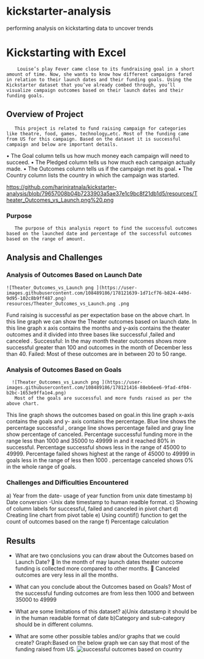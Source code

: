 # kickstarter-analysis
performing analysis on kickstarting data to uncover trends
# Kickstarting with Excel
        Louise’s play Fever came close to its fundraising goal in a short amount of time. Now, she wants to know how different campaigns fared in relation to their launch dates and their funding goals. Using the Kickstarter dataset that you’ve already combed through, you’ll visualize campaign outcomes based on their launch dates and their funding goals.
## Overview of Project
       This project is related to fund raising campaign for categories like theatre, food, games, technology…etc. Most of the funding came from US for this campaign. Based on the dataset it is successful campaign and below are important details.
•	The Goal column tells us how much money each campaign will need to succeed.
•	The Pledged column tells us how much each campaign actually made.
•	The Outcomes column tells us if the campaign met its goal.
•	The Country column lists the country in which the campaign was started.

https://github.com/hariniratnala/kickstarter-analysis/blob/79657008b04b7233903a5ae37e1c9bc8f21db1d5/resources/Theater_Outcomes_vs_Launch.png%20.png

### Purpose
       The purpose of this analysis report to find the successful outcomes based on the launched date and percentage of the successful outcomes based on the range of amount.

## Analysis and Challenges
### Analysis of Outcomes Based on Launch Date
    ![Theater_Outcomes_vs_Launch png ](https://user-images.githubusercontent.com/108489186/178121639-1d71cf76-b824-449d-9d95-102c8b9ff487.png)
    resources/Theater_Outcomes_vs_Launch.png .png
   
Fund raising is successful as per expectation base on the above chart.
In this line graph we can show the Theater outcomes based on launch date. In this line graph x axis contains the months and y-axis contains the theater outcomes and it divided into three bases like successful ,failed and canceled .
Successful: In the may month theater outcomes shows more successful greater than 100 and outcomes in the month of December less than 40.
Failed: Most of these outcomes are in between 20 to 50 range.

### Analysis of Outcomes Based on Goals
      ![Theater_Outcomes_vs_Launch png ](https://user-images.githubusercontent.com/108489186/178121416-88eb6ee6-9fad-4f04-b2bc-1653e9ffa1e4.png)
       Most of the goals are successful and more funds raised as per the above chart.
 This line graph shows the outcomes based on goal.in this line graph x-axis contains the goals and y- axis contains the percentage. Blue line shows the percentage successful , orange line shows percentage failed and gray line show percentage of canceled. Percentage  successful funding more in the range less than 1000 and 35000 to 49999   in and it reached 80% in successful. Percentage successful shows less in the range of 45000 to 49999. Percentage failed shows highest at the range of 45000 to 49999 in goals less in the range of less then 1000 . percentage canceled shows 0% in the whole range of goals.

### Challenges and Difficulties Encountered
a)	Year from the date- usage of year function from unix date timestamp
b)	Date conversion -Unix date timestamp to human readble format.
c)	Showing of column labels for successful, failed and canceled in pivot chart
d)	Creating line chart from pivot table
e)	Using countif() function to get the count of outcomes based on the range
f)	Percentage calculation

## Results
- What are two conclusions you can draw about the Outcomes based on Launch Date?
	In the month of may launch dates theater outcome funding is collected more compared to other months.
	Canceled outcomes are very less in all the months.

- What can you conclude about the Outcomes based on Goals?
  Most of the successful funding outcomes are from less then 1000 and between 35000 to 49999
- What are some limitations of this dataset?
  a)Unix datastamp it should be in the human readable format of date
  b)Category and sub-category should be in different columns.

- What are some other possible tables and/or graphs that we could create?
  Graph:Based on the below graph we can say that most of the funding raised from US.
  ![successful outcomes based on country](https://user-images.githubusercontent.com/108489186/178121579-fc1f65ad-6b4b-469b-99d1-fdfd2a318eeb.png)
